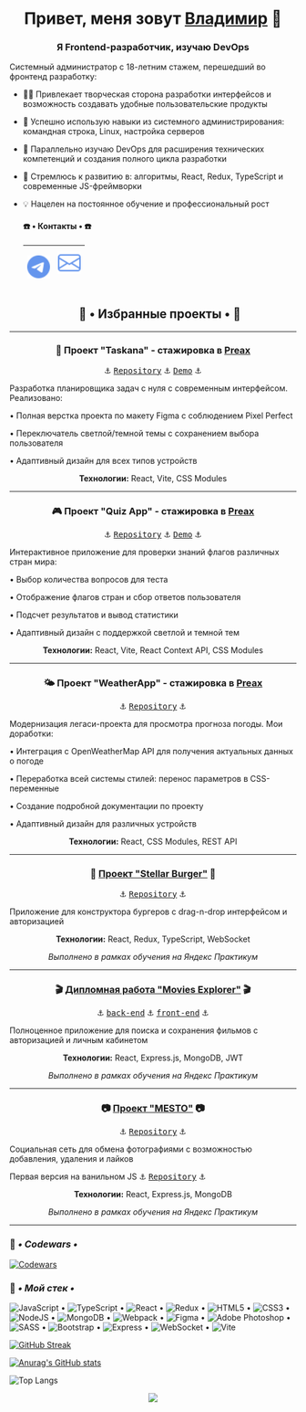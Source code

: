 <h1 align="center">Привет, меня зовут <a href="https://vk.com/c4ctys" target="_blank">Владимир</a> 👋

<h3 align="center">Я Frontend-разработчик, изучаю DevOps</h3>

Системный администратор с 18-летним стажем, перешедший во фронтенд разработку:
+ 👨‍💻 Привлекает творческая сторона разработки интерфейсов и возможность создавать удобные пользовательские продукты
+ 🔄 Успешно использую навыки из системного администрирования: командная строка, Linux, настройка серверов
+ 💼 Параллельно изучаю DevOps для расширения технических компетенций и создания полного цикла разработки
+ 🚀 Стремлюсь к развитию в: алгоритмы, React, Redux, TypeScript и современные JS-фреймворки
+ 💡 Нацелен на постоянное обучение и профессиональный рост

  <h4> ☎️ • Контакты • ☎️ </h4>
  
  | <p><a href="https://t.me/khnychkov_v" target="_blank" rel="noreferrer"><img src="./telegram.svg" alt="telegram" width="40" height="40" /></a> | <a href="mailto:vova@khortys.ru" target="_blank" rel="noreferrer"><img src="./envelope.svg" alt="e-mail" width="40" height="40" /></a></p> |
  |---|---|

  <h2 align="center">💼 • Избранные проекты • 💼</h2>
   
___

  <h3 align="center">📝 Проект "Taskana" - стажировка в <a href="https://preax.ru" target="_blank">Preax</a> </h3>
  <p align="center">⚓ <a href="https://github.com/cactys/taskana-app1" target="_blank"><kbd>Repository</kbd></a> ⚓ <a href="https://taskana-app1.vercel.app/" target="_blank"><kbd>Demo</kbd></a> ⚓</p>
  <p align="left">Разработка планировщика задач с нуля с современным интерфейсом. Реализовано:</p>
  <p align="left">• Полная верстка проекта по макету Figma с соблюдением Pixel Perfect</p>
  <p align="left">• Переключатель светлой/темной темы с сохранением выбора пользователя</p>
  <p align="left">• Адаптивный дизайн для всех типов устройств</p>
  <p align="center"><b>Технологии:</b> React, Vite, CSS Modules</p>
  
___

  <h3 align="center">🎮 Проект "Quiz App" - стажировка в <a href="https://preax.ru" target="_blank">Preax</a> </h3>
  <p align="center">⚓ <a href="https://github.com/cactys/quiz-app" target="_blank"><kbd>Repository</kbd></a> ⚓ <a href="https://quiz-app-beta-ruddy.vercel.app" target="_blank"><kbd>Demo</kbd></a> ⚓</p>
  <p align="left">Интерактивное приложение для проверки знаний флагов различных стран мира:</p>
  <p align="left">• Выбор количества вопросов для теста</p>
  <p align="left">• Отображение флагов стран и сбор ответов пользователя</p>
  <p align="left">• Подсчет результатов и вывод статистики</p>
  <p align="left">• Адаптивный дизайн с поддержкой светлой и темной тем</p>
  <p align="center"><b>Технологии:</b> React, Vite, React Context API, CSS Modules</p>
  
___

  <h3 align="center">🌤️ Проект "WeatherApp" - стажировка в <a href="https://preax.ru" target="_blank">Preax</a> </h3>
  <p align="center">⚓ <a href="https://github.com/cactys/weatherApp-2" target="_blank"><kbd>Repository</kbd></a> ⚓</p>
  <p align="left">Модернизация легаси-проекта для просмотра прогноза погоды. Мои доработки:</p>
  <p align="left">• Интеграция с OpenWeatherMap API для получения актуальных данных о погоде</p>
  <p align="left">• Переработка всей системы стилей: перенос параметров в CSS-переменные</p>
  <p align="left">• Создание подробной документации по проекту</p>
  <p align="left">• Адаптивный дизайн для различных устройств</p>
  <p align="center"><b>Технологии:</b> React, CSS Modules, REST API</p>
  
___
  <h3 align="center">🍔 <a href="https://stellar.khortys.space/" target="_blank">Проект "Stellar Burger"</a> 🍔</h3>
  <p align="center">⚓ <a href="https://github.com/cactys/react-burger" target="_blank"><kbd>Repository</kbd></a> ⚓</p>
  <p align="left">Приложение для конструктора бургеров с drag-n-drop интерфейсом и авторизацией</p>
  <p align="center"><b>Технологии:</b> React, Redux, TypeScript, WebSocket</p>
  <p align="center"><i>Выполнено в рамках обучения на Яндекс Практикум</i></p>
   
___
  
  <h3 align="center">🎬 <a href="https://movies.khortys.space/" target="_blank">Дипломная работа "Movies Explorer"</a> 🎬</h3>
  <p align="center">⚓ <a href="https://github.com/cactys/movies-explorer-api/" target="_blank"><kbd>back-end</kbd></a> ⚓ <a href="https://github.com/cactys/movies-explorer-frontend/" target="_blank"><kbd>front-end</kbd></a> ⚓</p>
  <p align="left">Полноценное приложение для поиска и сохранения фильмов с авторизацией и личным кабинетом</p>
  <p align="center"><b>Технологии:</b> React, Express.js, MongoDB, JWT</p>
  <p align="center"><i>Выполнено в рамках обучения на Яндекс Практикум</i></p>

___
  <h3 align="center">📷 <a href="https://mesto.khortys.space/" target="_blank">Проект "MESTO"</a> 📷</h3>
  <p align="center">⚓ <a href="https://github.com/cactys/react-mesto-api-full/" target="_blank"><kbd>Repository</kbd></a> ⚓</p>
  <p align="left">Социальная сеть для обмена фотографиями с возможностью добавления, удаления и лайков</p>
  <p align="left">Первая версия на ванильном JS ⚓ <a href="https://github.com/cactys/mesto" target="_blank"><kbd>Repository</kbd></a> ⚓</p>
  <p align="center"><b>Технологии:</b> React, Express.js, MongoDB</p>
  <p align="center"><i>Выполнено в рамках обучения на Яндекс Практикум</i></p>
  
___


### 🔧 ***• Codewars •***
[![Codewars](https://www.codewars.com/users/khortys/badges/large)](https://www.codewars.com/users/khortys)

### 🔨 ***• Мой стек •***
![JavaScript](https://img.shields.io/badge/javascript-%23323330.svg?style=for-the-badge&logo=javascript&logoColor=%23F7DF1E) • ![TypeScript](https://img.shields.io/badge/TypeScript-007ACC?style=for-the-badge&logo=typescript&logoColor=white) • ![React](https://img.shields.io/badge/react-%2320232a.svg?style=for-the-badge&logo=react&logoColor=%2361DAFB) • ![Redux](https://img.shields.io/badge/redux-%23593d88.svg?style=for-the-badge&logo=redux&logoColor=white) • ![HTML5](https://img.shields.io/badge/html5-%23E34F26.svg?style=for-the-badge&logo=html5&logoColor=white) • ![CSS3](https://img.shields.io/badge/css3-%231572B6.svg?style=for-the-badge&logo=css3&logoColor=white) • ![NodeJS](https://img.shields.io/badge/node.js-6DA55F?style=for-the-badge&logo=node.js&logoColor=white) • ![MongoDB](https://img.shields.io/badge/-MongoDB-%231abd48?style=for-the-badge&logo=mongodb&logoColor=white) • ![Webpack](https://img.shields.io/badge/-Webpack-%2323c1fa?style=for-the-badge&logo=webpack&logoColor=white) • ![Figma](https://img.shields.io/badge/figma-%23F24E1E.svg?style=for-the-badge&logo=figma&logoColor=white) • ![Adobe Photoshop](https://img.shields.io/badge/adobe%20photoshop-%2331A8FF.svg?style=for-the-badge&logo=adobe%20photoshop&logoColor=white) • ![SASS](https://img.shields.io/badge/SASS-hotpink.svg?style=for-the-badge&logo=SASS&logoColor=white) • ![Bootstrap](https://img.shields.io/badge/bootstrap-%23563D7C.svg?style=for-the-badge&logo=bootstrap&logoColor=white) • ![Express](https://img.shields.io/badge/-Express-%238f8d10?style=for-the-badge&logo=express&logoColor=white) • ![WebSocket](https://img.shields.io/badge/WebSocket-BD081C?style=for-the-badge&logoColor=white) • ![Vite](https://img.shields.io/badge/vite-%23646CFF.svg?style=for-the-badge&logo=vite&logoColor=white)


  [![GitHub Streak](https://streak-stats.demolab.com?user=cactys&theme=merko&hide_border=true&border_radius=10&locale=ru&exclude_days=Sun%2CSat)](https://git.io/streak-stats)
  
  [![Anurag's GitHub stats](https://github-readme-stats.vercel.app/api?username=cactys)](https://github.com/anuraghazra/github-readme-stats)

  ![Top Langs](https://github-readme-stats.vercel.app/api/top-langs/?username=cactys&layout=compact)
  
<p align="center">
  <img src="https://profile-counter.glitch.me/cactys/count.svg" />
</p>
